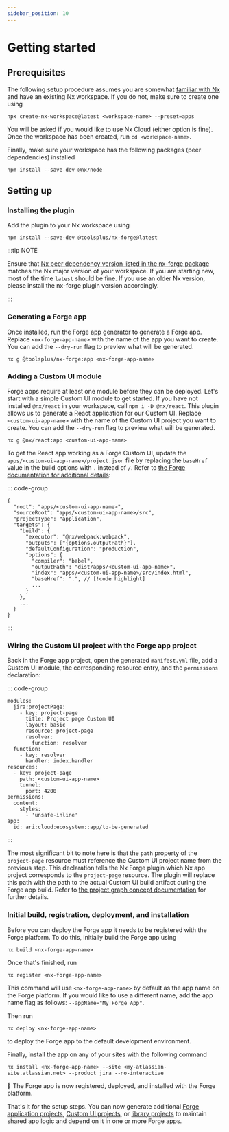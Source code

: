 ```yaml
---
sidebar_position: 10
---
```


# Getting started

## Prerequisites

The following setup procedure assumes you are somewhat [familiar with Nx](https://nx.dev/getting-started/why-nx) and have an existing Nx workspace. If you do not, make sure to create one using

```shell
npx create-nx-workspace@latest <workspace-name> --preset=apps
```

You will be asked if you would like to use Nx Cloud (either option is fine). Once the workspace has been created, run `cd <workspace-name>`.

Finally, make sure your workspace has the following packages (peer dependencies) installed

```shell
npm install --save-dev @nx/node
```

## Setting up

### Installing the plugin

Add the plugin to your Nx workspace using

```shell
npm install --save-dev @toolsplus/nx-forge@latest
```

:::tip NOTE

Ensure that [Nx peer dependency version listed in the nx-forge package](https://github.com/toolsplus/nx-forge/blob/d656cbb61a008d4112a847262e9e88be2f65cf32/packages/nx-forge/package.json#L10) matches the Nx major version of your workspace. If you are starting new, most of the time `latest` should be fine. If you use an older Nx version, please install the nx-forge plugin version accordingly. 

:::

### Generating a Forge app

Once installed, run the Forge app generator to generate a Forge app. Replace `<nx-forge-app-name>` with the name of the app you want to create. You can add the `--dry-run` flag to preview what will be generated.

```shell
nx g @toolsplus/nx-forge:app <nx-forge-app-name>
```

### Adding a Custom UI module

Forge apps require at least one module before they can be deployed. Let's start with a simple Custom UI module to get started. If you have not installed `@nx/react` in your workspace, call `npm i -D @nx/react`. This plugin allows us to generate a React application for our Custom UI. Replace `<custom-ui-app-name>` with the name of the Custom UI project you want to create. You can add the `--dry-run` flag to preview what will be generated.

```shell
nx g @nx/react:app <custom-ui-app-name>
```


To get the React app working as a Forge Custom UI, update the `apps/<custom-ui-app-name>/project.json` file by replacing the `baseHref` value in the build options with `.` instead of `/`. Refer to [the Forge documentation for additional details](https://developer.atlassian.com/platform/forge/custom-ui/#accessing-static-assets):

::: code-group
```json[project.json]:line-numbers
{
  "root": "apps/<custom-ui-app-name>",
  "sourceRoot": "apps/<custom-ui-app-name>/src",
  "projectType": "application",
  "targets": {
    "build": {
      "executor": "@nx/webpack:webpack",
      "outputs": ["{options.outputPath}"],
      "defaultConfiguration": "production",
      "options": {
        "compiler": "babel",
        "outputPath": "dist/apps/<custom-ui-app-name>",
        "index": "apps/<custom-ui-app-name>/src/index.html",
        "baseHref": ".", // [!code highlight]
        ...
      }
    },
    ...
  }
}
```
:::

### Wiring the Custom UI project with the Forge app project

Back in the Forge app project, open the generated `manifest.yml` file, add a Custom UI module, the corresponding resource entry, and the `permissions` declaration:

::: code-group
```yaml{2-8,12-20}[manifest.yml]:line-numbers
modules:
  jira:projectPage:
    - key: project-page
      title: Project page Custom UI
      layout: basic
      resource: project-page
      resolver:
        function: resolver  
  function:
    - key: resolver
      handler: index.handler
resources:
  - key: project-page
    path: <custom-ui-app-name>
    tunnel:
      port: 4200
permissions:
  content:
    styles:
      - 'unsafe-inline'
app:
  id: ari:cloud:ecosystem::app/to-be-generated
```
:::

The most significant bit to note here is that the `path` property of the `project-page` resource must reference the Custom UI project name from the previous step. This declaration tells the Nx Forge plugin which Nx app project corresponds to the `project-page` resource. The plugin will replace this path with the path to the actual Custom UI build artifact during the Forge app build. Refer to [the project graph concept documentation](../concepts/project-graph) for further details.

### Initial build, registration, deployment, and installation

Before you can deploy the Forge app it needs to be registered with the Forge platform. To do this, initially build the Forge app using

```shell
nx build <nx-forge-app-name>
```

Once that's finished, run

```shell
nx register <nx-forge-app-name>
```

This command will use `<nx-forge-app-name>` by default as the app name on the Forge platform. If you would like to use a different name, add the app name flag as follows: `--appName="My Forge App"`.

Then run

```shell
nx deploy <nx-forge-app-name>
```

to deploy the Forge app to the default development environment.

Finally, install the app on any of your sites with the following command

```shell
nx install <nx-forge-app-name> --site <my-atlassian-site.atlassian.net> --product jira --no-interactive
```

:tada: The Forge app is now registered, deployed, and installed with the Forge platform.

That's it for the setup steps. You can now generate additional [Forge application projects](generating-a-forge-app), [Custom UI projects](adding-a-custom-ui-module), or [library projects](https://nx.dev/concepts/more-concepts/applications-and-libraries) to maintain shared app logic and depend on it in one or more Forge apps.
